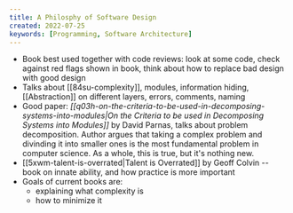 ```yaml
---
title: A Philosphy of Software Design
created: 2022-07-25
keywords: [Programming, Software Architecture]
---
```


- Book best used together with code reviews: look at some code, check against red flags shown in book, think about how to replace bad design with good design
- Talks about [[84su-complexity]], modules, information hiding, [[Abstraction]] on different layers, errors, comments, naming
- Good paper: _[[q03h-on-the-criteria-to-be-used-in-decomposing-systems-into-modules|On the Criteria to be used in Decomposing Systems into Modules]]_ by David Parnas, talks about problem decomposition. Author argues that taking a complex problem and divinding it into smaller ones is the most fundamental problem in computer science. As a whole, this is true, but it's nothing new.
- [[5xwm-talent-is-overrated|Talent is Overrated]] by Geoff Colvin -- book on innate ability, and how practice is more important
- Goals of current books are:
  - explaining what complexity is
  - how to minimize it

